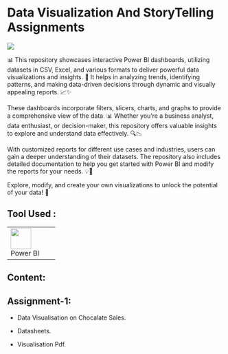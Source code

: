 <h1>Data Visualization And StoryTelling Assignments</h1>
<img src="https://user-images.githubusercontent.com/74038190/212284100-561aa473-3905-4a80-b561-0d28506553ee.gif" width="full">

📊 This repository showcases interactive Power BI dashboards, utilizing datasets in CSV, Excel, and various formats to deliver powerful data visualizations and insights. 🚀 It helps in analyzing trends, identifying patterns, and making data-driven decisions through dynamic and visually appealing reports. 📈✨

These dashboards incorporate filters, slicers, charts, and graphs to provide a comprehensive view of the data. 📊 Whether you’re a business analyst, data enthusiast, or decision-maker, this repository offers valuable insights to explore and understand data effectively. 🔍📉

With customized reports for different use cases and industries, users can gain a deeper understanding of their datasets. The repository also includes detailed documentation to help you get started with Power BI and modify the reports for your needs. 💡📂

Explore, modify, and create your own visualizations to unlock the potential of your data! 🚀

<h2>Tool Used :</h2>
<table>
    <tr>
        <td width="96">
            <img src="https://uxwing.com/wp-content/themes/uxwing/download/brands-and-social-media/power-bi-icon.png" width="48" height="48" />
            <br>Power BI
        </td>
    </tr>
</table>

<h2>Content:</h2>

## Assignment-1:
    
- Data Visualisation on Chocalate Sales.

- Datasheets.

- Visualisation Pdf.


